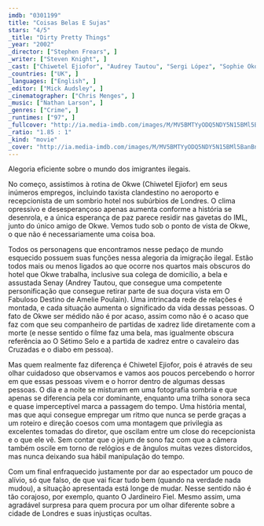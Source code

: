 ```yaml
---
imdb: "0301199"
title: "Coisas Belas E Sujas"
stars: "4/5"
_title: "Dirty Pretty Things"
_year: "2002"
_director: ["Stephen Frears", ]
_writer: ["Steven Knight", ]
_cast: ["Chiwetel Ejiofor", "Audrey Tautou", "Sergi López", "Sophie Okonedo", "Benedict Wong", "Zlatko Buric", "Kriss Dosanjh", "Israel Oyelumade", "Yemi Ajibade", ]
_countries: ["UK", ]
_languages: ["English", ]
_editor: ["Mick Audsley", ]
_cinematographer: ["Chris Menges", ]
_music: ["Nathan Larson", ]
_genres: ["Crime", ]
_runtimes: ["97", ]
_fullcover: "http://ia.media-imdb.com/images/M/MV5BMTYyODQ5NDY5N15BMl5BanBnXkFtZTYwMDg5NjQ3.jpg"
_ratio: "1.85 : 1"
_kind: "movie"
_cover: "http://ia.media-imdb.com/images/M/MV5BMTYyODQ5NDY5N15BMl5BanBnXkFtZTYwMDg5NjQ3._V1._SX94_SY140_.jpg"
---
```



Alegoria eficiente sobre o mundo dos imigrantes ilegais.

No começo, assistimos à rotina de Okwe (Chiwetel Ejiofor) em seus inúmeros empregos, incluindo taxista clandestino no aeroporto e recepcionista de um sombrio hotel nos subúrbios de Londres. O clima opressivo e desesperançoso apenas aumenta conforme a história se desenrola, e a única esperança de paz parece residir nas gavetas do IML, junto do único amigo de Okwe. Vemos tudo sob o ponto de vista de Okwe, o que não é necessariamente uma coisa boa.

Todos os personagens que encontramos nesse pedaço de mundo esquecido possuem suas funções nessa alegoria da imigração ilegal. Estão todos mais ou menos ligados ao que ocorre nos quartos mais obscuros do hotel que Okwe trabalha, inclusive sua colega de domicílio, a bela e assustada Senay (Andrey Tautou, que consegue uma competente personificação que consegue retirar parte de sua doçura vista em O Fabuloso Destino de Amelie Poulain). Uma intrincada rede de relações é montada, e cada situação aumenta o significado da vida dessas pessoas. O fato de Okwe ser médido não é por acaso, assim como não é o acaso que faz com que seu companheiro de partidas de xadrez lide diretamente com a morte (e nesse sentido o filme faz uma bela, mas igualmente obscura referência ao O Sétimo Selo e a partida de xadrez entre o cavaleiro das Cruzadas e o diabo em pessoa).

Mas quem realmente faz diferença é Chiwetel Ejiofor, pois é através de seu olhar cuidadoso que observamos e vamos aos poucos percebendo o horror em que essas pessoas vivem e o horror dentro de algumas dessas pessoas. O dia e a noite se misturam em uma fotografia sombria e que apenas se diferencia pela cor dominante, enquanto uma trilha sonora seca e quase imperceptível marca a passagem do tempo. Uma história mental, mas que aqui consegue empregar um ritmo que nunca se perde graças a um roteiro e direção coesos com uma montagem que privilegia as excelentes tomadas do diretor, que oscilam entre um close do recepcionista e o que ele vê. Sem contar que o jejum de sono faz com que a câmera também oscile em torno de relógios e de ângulos muitas vezes distorcidos, mas nunca deixando sua hábil manipulação do tempo.

Com um final enfraquecido justamente por dar ao espectador um pouco de alívio, só que falso, de que vai ficar tudo bem (quando na verdade nada mudou), a situação apresentada está longe de mudar. Nesse sentido não é tão corajoso, por exemplo, quanto O Jardineiro Fiel. Mesmo assim, uma agradável surpresa para quem procura por um olhar diferente sobre a cidade de Londres e suas injustiças ocultas.

